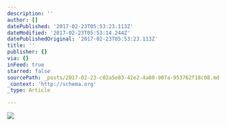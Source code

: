 ```yaml
---
description: ''
author: []
datePublished: '2017-02-23T05:53:23.113Z'
dateModified: '2017-02-23T05:53:14.244Z'
datePublishedOriginal: '2017-02-23T05:53:23.113Z'
title: ''
publisher: {}
via: {}
inFeed: true
starred: false
sourcePath: _posts/2017-02-23-c02a5e83-42e2-4a80-907a-953762f18c08.md
_context: 'http://schema.org'
_type: Article

---
```

![](https://the-grid-user-content.s3-us-west-2.amazonaws.com/272b427e-e12f-4f0d-b871-c0e0ef102672.jpg)